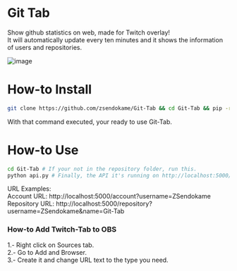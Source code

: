 # Git Tab
Show github statistics on web, made for Twitch overlay!<br>
It will automatically update every ten minutes and it shows the information of users and repositories.

![image](https://user-images.githubusercontent.com/70088953/158074336-c8cd3ea5-1297-48da-93e0-b148e4097c92.png)

# How-to Install
```sh
git clone https://github.com/zsendokame/Git-Tab && cd Git-Tab && pip -r install requirements.txt
```
With that command executed, your ready to use Git-Tab.

# How-to Use
```sh
cd Git-Tab # If your not in the repository folder, run this.
python api.py # Finally, the API it's running on http://localhost:5000/.
```
URL Examples:<br>
Account URL: http://localhost:5000/account?username=ZSendokame
Repository URL: http://localhost:5000/repository?username=ZSendokame&name=Git-Tab

### How-to Add Twitch-Tab to OBS
1.- Right click on Sources tab.<br>
2.- Go to Add and Browser.<br>
3.- Create it and change URL text to the type you need.
